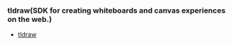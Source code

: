 ### tldraw(SDK for creating whiteboards and canvas experiences on the web.)

- [tldraw](https://github.com/tldraw/tldraw)
